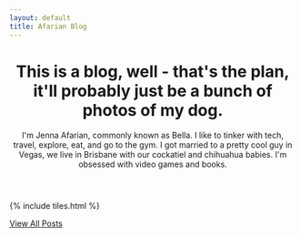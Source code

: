 ```yaml
---
layout: default
title: Afarian Blog
---
```


<header>
<h1>This is a blog, well - that's the plan,<br>
it'll probably just be a bunch of photos of my dog.</h1>
<p>I'm Jenna Afarian, commonly known as Bella. I like to tinker with tech, travel, explore, eat, and go to the gym. I got married to a pretty cool guy in Vegas, we live in Brisbane with our cockatiel and chihuahua babies. I'm obsessed with video games and books.</p>
</header>

{% include tiles.html %}

<a href="https://afarianblog.netlify.com/all.html">View All Posts</a>
